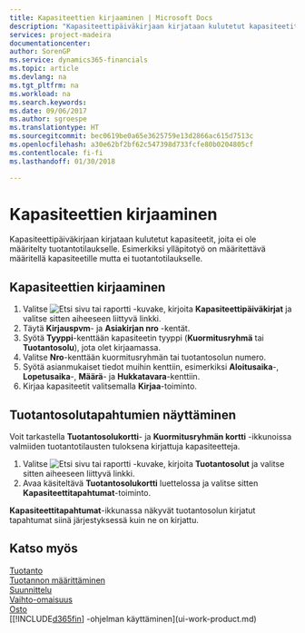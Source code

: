 ```yaml
---
title: Kapasiteettien kirjaaminen | Microsoft Docs
description: "Kapasiteettipäiväkirjaan kirjataan kulutetut kapasiteetit, joita ei ole määritelty tuotantotilaukselle. Esimerkiksi ylläpitotyö tulee määritellä kapasiteetille, muttei tuotantotilaukselle."
services: project-madeira
documentationcenter: 
author: SorenGP
ms.service: dynamics365-financials
ms.topic: article
ms.devlang: na
ms.tgt_pltfrm: na
ms.workload: na
ms.search.keywords: 
ms.date: 09/06/2017
ms.author: sgroespe
ms.translationtype: HT
ms.sourcegitcommit: bec0619be0a65e3625759e13d2866ac615d7513c
ms.openlocfilehash: a30e62bf2bf62c547398d733fcfe80b0204805cf
ms.contentlocale: fi-fi
ms.lasthandoff: 01/30/2018

---
```

# <a name="post-capacities"></a>Kapasiteettien kirjaaminen
Kapasiteettipäiväkirjaan kirjataan kulutetut kapasiteetit, joita ei ole määritelty tuotantotilaukselle. Esimerkiksi ylläpitotyö on määritettävä määritellä kapasiteetille mutta ei tuotantotilaukselle.  

## <a name="to-post-capacities"></a>Kapasiteettien kirjaaminen  
1.  Valitse ![Etsi sivu tai raportti](media/ui-search/search_small.png "Etsi sivu tai raportti -kuvake") -kuvake, kirjoita **Kapasiteettipäiväkirjat** ja valitse sitten aiheeseen liittyvä linkki.  
2.  Täytä **Kirjauspvm**- ja **Asiakirjan nro** -kentät.  
3.  Syötä **Tyyppi**-kenttään kapasiteetin tyyppi (**Kuormitusryhmä** tai **Tuotantosolu**), jota olet kirjaamassa.  
4.  Valitse **Nro**-kenttään kuormitusryhmän tai tuotantosolun numero.  
5.  Syötä asianmukaiset tiedot muihin kenttiin, esimerkiksi **Aloitusaika**-, **Lopetusaika**-, **Määrä**- ja **Hukkatavara**-kenttiin.  
6.  Kirjaa kapasiteetit valitsemalla **Kirjaa**-toiminto.  

## <a name="to-view-work-center-ledger-entries"></a>Tuotantosolutapahtumien näyttäminen  
Voit tarkastella **Tuotantosolukortti**- ja **Kuormitusryhmän kortti** -ikkunoissa valmiiden tuotantotilausten tuloksena kirjattuja kapasiteetteja.    
1.  Valitse ![Etsi sivu tai raportti](media/ui-search/search_small.png "Etsi sivu tai raportti -kuvake") -kuvake, kirjoita **Tuotantosolut** ja valitse sitten aiheeseen liittyvä linkki.  
2.  Avaa käsiteltävä **Tuotantosolukortti** luettelossa ja valitse sitten **Kapasiteettitapahtumat**-toiminto.  

**Kapasiteettitapahtumat**-ikkunassa näkyvät tuotantosolun kirjatut tapahtumat siinä järjestyksessä kuin ne on kirjattu.   

## <a name="see-also"></a>Katso myös  
[Tuotanto](production-manage-manufacturing.md)    
[Tuotannon määrittäminen](production-configure-production-processes.md)  
[Suunnittelu](production-planning.md)      
[Vaihto-omaisuus](inventory-manage-inventory.md)  
[Osto](purchasing-manage-purchasing.md)  
[[!INCLUDE[d365fin](includes/d365fin_md.md)] -ohjelman käyttäminen](ui-work-product.md)

